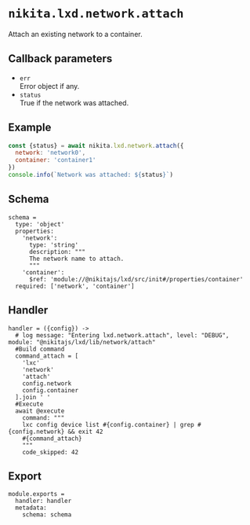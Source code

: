 
# `nikita.lxd.network.attach`

Attach an existing network to a container.

## Callback parameters

* `err`   
  Error object if any.
* `status`   
  True if the network was attached.

## Example

```js
const {status} = await nikita.lxd.network.attach({
  network: 'network0',
  container: 'container1'
})
console.info(`Network was attached: ${status}`)
```

## Schema

    schema =
      type: 'object'
      properties:
        'network':
          type: 'string'
          description: """
          The network name to attach.
          """
        'container':
          $ref: 'module://@nikitajs/lxd/src/init#/properties/container'
      required: ['network', 'container']

## Handler

    handler = ({config}) ->
      # log message: "Entering lxd.network.attach", level: "DEBUG", module: "@nikitajs/lxd/lib/network/attach"
      #Build command
      command_attach = [
        'lxc'
        'network'
        'attach'
        config.network
        config.container
      ].join ' '
      #Execute
      await @execute
        command: """
        lxc config device list #{config.container} | grep #{config.network} && exit 42
        #{command_attach}
        """
        code_skipped: 42

## Export

    module.exports =
      handler: handler
      metadata:
        schema: schema
